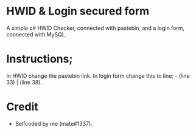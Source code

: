 # HWID & Login secured form
A simple c# HWID Checker, connected with pastebin, and a login form, connected with MySQL.

# Instructions; 
In HWID change the pastebin link.
In login form change this to line; - (line 33) | (line 38).

# Credit
- Selfcoded by me (mate#1337).
